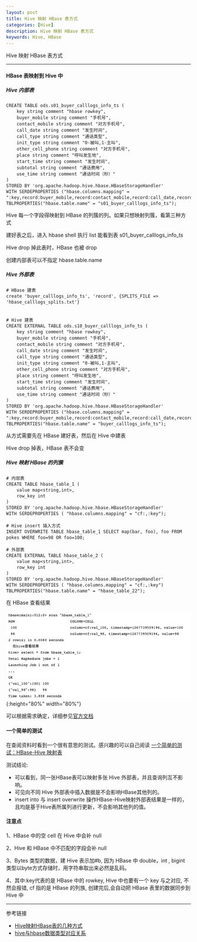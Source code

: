```yaml
---
layout: post
title: Hive 映射 HBase 表方式
categories: [Hive]
description: Hive 映射 HBase 表方式
keywords: Hive, HBase
---
```


Hive 映射 HBase 表方式

--- 

#### HBase 表映射到 Hive 中

##### Hive 内部表

``` 
CREATE TABLE ods.s01_buyer_calllogs_info_ts (
    key string comment "hbase rowkey",
    buyer_mobile string comment "手机号",
    contact_mobile string comment "对方手机号",
    call_date string comment "发生时间",
    call_type string comment "通话类型",
    init_type string comment "0-被叫,1-主叫",
    other_cell_phone string comment "对方手机号",
    place string comment "呼叫发生地",
    start_time string comment "发生时间",
    subtotal string comment "通话费用",
    use_time string comment "通话时间（秒）"
)
STORED BY 'org.apache.hadoop.hive.hbase.HBaseStorageHandler'    
WITH SERDEPROPERTIES ("hbase.columns.mapping" = ":key,record:buyer_mobile,record:contact_mobile,record:call_date,record:call_type,record:init_type,record:other_cell_phone,record:place,record:start_time,record:subtotal,record:use_time")    
TBLPROPERTIES("hbase.table.name" = "s01_buyer_calllogs_info_ts");
```

Hive 每一个字段得映射到 HBase 的列簇的列。如果只想映射列簇，看第三种方式

建好表之后，进入 hbase shell 执行 list 能看到表 s01_buyer_calllogs_info_ts  

Hive drop 掉此表时，HBase 也被 drop

创建内部表可以不指定 hbase.table.name
 
##### Hive 外部表

``` 
# HBase 建表
create 'buyer_calllogs_info_ts', 'record', {SPLITS_FILE => 'hbase_calllogs_splits.txt'}
 
 
# Hive 建表
CREATE EXTERNAL TABLE ods.s10_buyer_calllogs_info_ts (
    key string comment "hbase rowkey",
    buyer_mobile string comment "手机号",
    contact_mobile string comment "对方手机号",
    call_date string comment "发生时间",
    call_type string comment "通话类型",
    init_type string comment "0-被叫,1-主叫",
    other_cell_phone string comment "对方手机号",
    place string comment "呼叫发生地",
    start_time string comment "发生时间",
    subtotal string comment "通话费用",
    use_time string comment "通话时间（秒）"
)    
STORED BY 'org.apache.hadoop.hive.hbase.HBaseStorageHandler'    
WITH SERDEPROPERTIES ("hbase.columns.mapping" = ":key,record:buyer_mobile,record:contact_mobile,record:call_date,record:call_type,record:init_type,record:other_cell_phone,record:place,record:start_time,record:subtotal,record:use_time")    
TBLPROPERTIES("hbase.table.name" = "buyer_calllogs_info_ts");
```

从方式需要先在 HBase 建好表，然后在 Hive 中建表
 
Hive drop 掉表，HBase 表不会变

##### Hive 映射 HBase 的列簇

``` 
# 内部表
CREATE TABLE hbase_table_1 (
    value map<string,int>, 
    row_key int
)
STORED BY 'org.apache.hadoop.hive.hbase.HBaseStorageHandler'
WITH SERDEPROPERTIES ( "hbase.columns.mapping" = "cf:,:key");

# Hive insert 插入方式
INSERT OVERWRITE TABLE hbase_table_1 SELECT map(bar, foo), foo FROM pokes WHERE foo=98 OR foo=100;

# 外部表
CREATE EXTERNAL TABLE hbase_table_2 (
    value map<string,int>, 
    row_key int
)
STORED BY 'org.apache.hadoop.hive.hbase.HBaseStorageHandler'
WITH SERDEPROPERTIES ( "hbase.columns.mapping" = "cf:,:key") 
TBLPROPERTIES("hbase.table.name" = "hbase_table_22");
```

在 HBase 查看结果

![](/images/blog/2019-06-18-2.png){:height="80%" width="80%"}

可以根据需求确定，详细参见[官方文档](https://cwiki.apache.org/confluence/display/Hive/HBaseIntegration)

#### 一个简单的测试

在查阅资料时看到一个很有意思的测试。感兴趣的可以自己阅读 [一个简单的测试：HBase-Hive 映射表](https://mp.weixin.qq.com/s/NelyoN5WZITwP-54KiqBfg)

测试结论: 
- 可以看到，同一张HBase表可以映射多张 Hive 外部表，并且查询列互不影响。
- 可见向不同 Hive 外部表中插入数据是不会影响HBase其他列的。
- insert into 与 insert overwrite 操作HBase-Hive映射外部表结果是一样的，且均是基于Hive表所属列进行更新，不会影响其他列的值。

#### 注意点

1、HBase 中的空 cell 在 Hive 中会补 null

2、Hive 和 HBase 中不匹配的字段会补 null

3、Bytes 类型的数据，建 Hive 表示加#b, 因为 HBase 中 double，int , bigint 类型以byte方式存储时，用字符串取出来必然是乱码。

4、其中:key代表的是 HBase 中的 rowkey, Hive 中也要有一个 key 与之对应, 不然会报错, cf 指的是 HBase 的列族, 
创建完后,会自动把 HBase 表里的数据同步到 Hive 中

---
参考链接
* [Hive映射HBase表的几种方式](https://www.cnblogs.com/ChouYarn/p/7986830.html)
* [hive与hbase数据类型对应关系](https://blog.csdn.net/jameshadoop/article/details/42162669)




